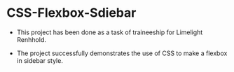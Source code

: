 # CSS-Flexbox-Sdiebar

- This project has been done as a task of traineeship for Limelight Renhhold.

- The project successfully demonstrates the use of CSS to make a flexbox in sidebar style.
